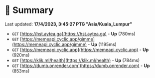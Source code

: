# 📖 Summary
Last updated: **17/4/2023, 3:45:27 PTG "Asia/Kuala_Lumpur"**

- `GET` [https://hst.aytea.ga](https://hst.aytea.ga) - **Up** (780ms)
- `GET` [https://memeapi.cyclic.app/gimme](https://memeapi.cyclic.app/gimme) - **Up** (1195ms)
- `GET` [https://memeapi.cyclic.app](https://memeapi.cyclic.app) - **Up** (920ms)
- `GET` [https://klik.ml/health](https://klik.ml/health) - **Up** (784ms)
- `GET` [https://dumb.onrender.com](https://dumb.onrender.com) - **Up** (853ms)
